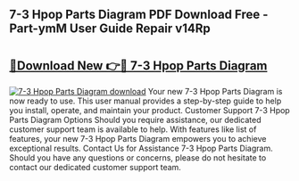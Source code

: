 ## 7-3 Hpop Parts Diagram PDF Download Free - Part-ymM User Guide Repair v14Rp

# <h2><a href="http://dfpizct.blite.top/?on=7-3+Hpop+Parts+Diagram">🔗Download New 👉🔴 7-3 Hpop Parts Diagram</a></h2>

[![7-3 Hpop Parts Diagram download](https://i.imgur.com/lujVjoI.png)](http://dfpizct.blite.top/?on=7-3+Hpop+Parts+Diagram)
Your new 7-3 Hpop Parts Diagram is now ready to use. This user manual provides a step-by-step guide to help you install, operate, and maintain your product. Customer Support 7-3 Hpop Parts Diagram Options Should you require assistance, our dedicated customer support team is available to help. With features like list of features, your new 7-3 Hpop Parts Diagram empowers you to achieve exceptional results. Contact Us for Assistance 7-3 Hpop Parts Diagram. Should you have any questions or concerns, please do not hesitate to contact our dedicated customer support team.
